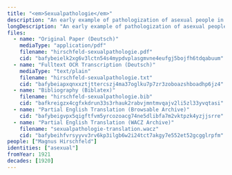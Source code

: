 ```yaml
---
title: "<em>Sexualpathologie</em>"
description: "An early example of pathologization of asexual people in medical literature and use of the term \"asexual\""
longDescription: "An early example of pathologization of asexual people in medical literature, in which the author develops a typology of asexual people that includes the term \"asexual\""
files:
  - name: "Original Paper (Deutsch)"
    mediaType: "application/pdf"
    filename: "hirschfeld-sexualpathologie.pdf"
    cid: "bafybeielk2xg6v3lctn54s4mypdvplasgmvne4eufgj5bojfh6tdqabuum"
  - name: "Fulltext OCR Transcription (Deutsch)"
    mediaType: "text/plain"
    filename: "hirschfeld-sexualpathologie.txt"
    cid: "bafybeiapxqnxxztjttercszj4ma37oglku7p7zr3zoboazshboadhp6jz4"
  - name: "Bibliography (Biblatex)"
    filename: "hirschfeld-sexualpathologie.bib"
    cid: "bafkreigzx4cgfxkdrun33s3rhauk2rabvjmntmvqajv2li5zl33yvqtasi"
  - name: "Partial English Translation (Browsable Archive)"
    cid: "bafybeigvpx5qigftfvm5yrcozoacg74ne5dlibfa7m2vktpzk4yzjjsrre"
  - name: "Partial English Translation (WACZ Archive)"
    filename: "sexualpathologie-translation.wacz"
    cid: "bafybeihfvrsyyvv3rv6kp3ilgb6w2i24tct7akgy7e552et52gcgglrpfm"
people: ["Magnus Hirschfeld"]
identities: ["asexual"]
fromYear: 1921
decades: [1920]
---
```

